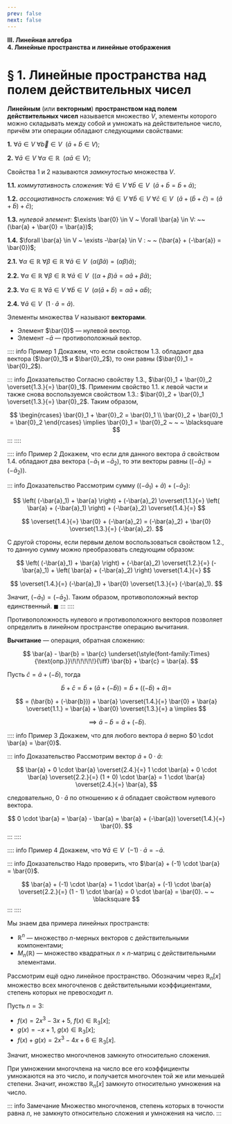 ```yaml
---
prev: false
next: false
---
```


**III. Линейная алгебра**<br />
**4. Линейные пространства и линейные отображения**

# § 1. Линейные пространства над полем действительных чисел

**Линейным** (или **векторным**) **пространством над полем действительных чисел** называется множество $V$, элементы которого можно складывать между собой и умножать на действительное число, причём эти операции обладают следующими свойствами:

**1.** $\forall \bar{a} \in V ~ \forall \vec{b} \in V ~ ~ (\bar{a} + \bar{b} \in V)$;

**2.** $\forall \bar{a} \in V ~ \forall \alpha \in \mathbb{R} ~ ~ (\alpha \bar{a} \in V)$;

Свойства 1 и 2 называются *замкнутостью* множества $V$.

**1.1.** *коммутативность сложения:* $\forall \bar{a} \in V ~ \forall \bar{b} \in V ~ ~ (\bar{a} + \bar{b} = \bar{b} + \bar{a})$;

**1.2.** *ассоциативность сложения:* $\forall \bar{a} \in V ~ \forall \bar{b} \in V ~ \forall \bar{c} \in V ~ ~ (\bar{a} + (\bar{b} + \bar{c}) = (\bar{a} + \bar{b}) + \bar{c})$;

**1.3.** *нулевой элемент:* $\exists \bar{0} \in V ~ \forall \bar{a} \in V: ~~ (\bar{a} + \bar{0} = \bar{a})$;

**1.4.** $\forall \bar{a} \in V ~ \exists -\bar{a} \in V : ~ ~ (\bar{a} + (-\bar{a}) = \bar{0})$;

**2.1.** $\forall \alpha \in \mathbb{R} ~ \forall \beta \in \mathbb{R} ~ \forall \bar{a} \in V ~ ~ ( \alpha ( \beta \bar{a} ) = (\alpha \beta) \bar{a} )$;

**2.2.** $\forall \alpha \in \mathbb{R} ~ \forall \beta \in \mathbb{R} ~ \forall \bar{a} \in V ~ ~ ( (\alpha + \beta) \bar{a} = \alpha \bar{a} + \beta \bar{a} )$;

**2.3.** $\forall \alpha \in \mathbb{R} ~ \forall \bar{a} \in V ~ \forall \bar{b} \in V ~ ~ ( \alpha (\bar{a} + \bar{b}) = \alpha \bar{a} + \alpha \bar{b} )$;

**2.4.** $\forall \bar{a} \in V ~ ~ (1 \cdot \bar{a} = \bar{a})$.

Элементы множества $V$ называют **векторами**.

* Элемент $\bar{0}$ — нулевой вектор.
* Элемент $-\bar{a}$ — противоположный вектор.

:::: info Пример 1
Докажем, что если свойством 1.3. обладают два вектора ($\bar{0}_1$ и $\bar{0}_2$), то они равны ($\bar{0}_1 = \bar{0}_2$).

::: info Доказательство
Согласно свойству 1.3., $\bar{0}_1 + \bar{0}_2 \overset{1.3.}{=} \bar{0}_1$. Применим свойство 1.1. к левой части и также снова воспользуемся свойством 1.3.: $\bar{0}_2 + \bar{0}_1 \overset{1.3.}{=} \bar{0}_2$. Таким образом,

$$
\begin{rcases}
\bar{0}_1 + \bar{0}_2 = \bar{0}_1 \\
\bar{0}_2 + \bar{0}_1 = \bar{0}_2
\end{rcases}
\implies
\bar{0}_1 = \bar{0}_2 ~ ~ ~ \blacksquare
$$
:::
::::


:::: info Пример 2
Докажем, что если для данного вектора $\bar{a}$ свойством 1.4. обладают два вектора ($-\bar{a}_1$ и $-\bar{a}_2$), то эти векторы равны ($(-\bar{a}_1) = (-\bar{a}_2)$).

::: info Доказательство
Рассмотрим сумму $\left( (-\bar{a}_1) + \bar{a} \right) + (-\bar{a}_2)$:

$$
\left( (-\bar{a}_1) + \bar{a} \right) + (-\bar{a}_2)
\overset{1.1.}{=} \left( \bar{a} + (-\bar{a}_1) \right) + (-\bar{a}_2)
\overset{1.4.}{=}
$$

$$
\overset{1.4.}{=} \bar{0} + (-\bar{a}_2) = (-\bar{a}_2) + \bar{0}
\overset{1.3.}{=} (-\bar{a}_2).
$$

С другой стороны, если первым делом воспользоваться свойством 1.2., то данную сумму можно преобразовать следующим образом:

$$
\left( (-\bar{a}_1) + \bar{a} \right) + (-\bar{a}_2)
\overset{1.2.}{=} (-\bar{a}_1) + \left( \bar{a} + (-\bar{a}_2) \right)
\overset{1.4.}{=}
$$

$$
\overset{1.4.}{=} (-\bar{a}_1) + \bar{0}
\overset{1.3.}{=} (-\bar{a}_1).
$$

Значит, $(-\bar{a}_1) = (-\bar{a}_2)$. Таким образом, противоположный вектор единственный. $\blacksquare$
:::
::::

Противоположность нулевого и противоположного векторов позволяет определить в линейном пространстве операцию вычитания.

**Вычитание** — операция, обратная сложению:

$$
\bar{a} - \bar{b} = \bar{c} \underset{\style{font-family:Times}{\text{опр.}}\!\!\!\!\!\!}{\iff} \bar{b} + \bar{c} = \bar{a}.
$$

Пусть $\bar{c} = \bar{a} + (-\bar{b})$, тогда

$$
\bar{b} + \bar{c}
= \bar{b} + (\bar{a} + (-\bar{b}))
= \bar{b} + ( (-\bar{b}) + \bar{a} ) =
$$

$$
= (\bar{b} + (-\bar{b})) + \bar{a}
\overset{1.4.}{=} \bar{0} + \bar{a}
\overset{1.1.} = \bar{a} + \bar{0}
\overset{1.3.}{=} a \implies
$$

$$
\implies \bar{a} - \bar{b} = \bar{a} + (-\bar{b}).
$$

:::: info Пример 3
Докажем, что для любого вектора $\bar{a}$ верно $0 \cdot \bar{a} = \bar{0}$.

::: info Доказательство
Рассмотрим вектор $\bar{a} + 0 \cdot \bar{a}$:

$$
\bar{a} + 0 \cdot \bar{a}
\overset{2.4.}{=} 1 \cdot \bar{a} + 0 \cdot \bar{a}
\overset{2.2.}{=} (1 + 0) \cdot \bar{a}
= 1 \cdot \bar{a}
\overset{2.4.}{=} \bar{a},
$$

следовательно, $0 \cdot \bar{a}$ по отношению к $\bar{a}$ обладает свойством нулевого вектора.

$$
0 \cdot \bar{a}
= \bar{a} - \bar{a}
= \bar{a} + (-\bar{a})
\overset{1.4.}{=} \bar{0}.
$$
:::
::::

:::: info Пример 4
Докажем, что $\forall \bar{a} \in V ~ ~ (-1) \cdot \bar{a} = -\bar{a}$.

::: info Доказательство
Надо проверить, что $\bar{a} + (-1) \cdot \bar{a} = \bar{0}$.

$$
\bar{a} + (-1) \cdot \bar{a}
= 1 \cdot \bar{a} + (-1) \cdot \bar{a}
\overset{2.2.}{=} (1 - 1) \cdot \bar{a}
= 0 \cdot \bar{a}
= \bar{0}. ~ ~ \blacksquare
$$
:::
::::

Мы знаем два примера линейных пространств:

* $\mathbb{R}^n$ — множество $n$-мерных векторов с действительными компонентами;
* $M_n(\mathbb{R})$ — множество квадратных $n \times n$-матриц с действительными элементами.

Рассмотрим ещё одно линейное пространство. Обозначим через $\mathbb{R}_n[x]$ множество всех многочленов с действительными коэффициентами, степень которых не превосходит $n$.

Пусть $n = 3$:

* $f(x) = 2x^3 - 3x + 5$, $f(x) \in \mathbb{R}_3[x]$;
* $g(x) = -x + 1$, $g(x) \in \mathbb{R}_3[x]$;
* $f(x) + g(x) = 2x^3 - 4x + 6 \in \mathbb{R}_3[x]$.

Значит, множество многочленов замкнуто относительно сложения.

При умножении многочлена на число все его коэффициенты умножаются на это число, и получается многочлен той же или меньшей степени. Значит, иножство $\mathbb{R}_n[x]$ замкнуто относительно умножения на число.

::: info Замечание
Множество многочленов, степень которых в точности равна $n$, не замкнуто относительно сложения и умножения на число.
:::